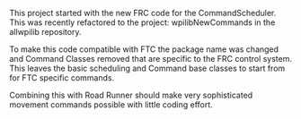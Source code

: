 This project started with the new FRC code for the CommandScheduler.
This was recently refactored to the project: wpilibNewCommands in the allwpilib repository.

To make this code compatible with FTC the package name was changed and Command Classes removed that are specific to the FRC control system.  This leaves the basic scheduling and Command base classes to start from for FTC specific commands.

Combining this with Road Runner should make very sophisticated movement commands possible with little coding effort.
